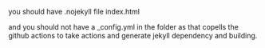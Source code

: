 you should have
.nojekyll file
index.html

and you should not have a 
_config.yml in the folder as that copells the github actions to take actions and generate jekyll dependency and building.